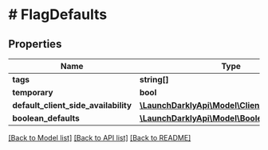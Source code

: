 # # FlagDefaults

## Properties

Name | Type | Description | Notes
------------ | ------------- | ------------- | -------------
**tags** | **string[]** |  | [optional]
**temporary** | **bool** |  | [optional]
**default_client_side_availability** | [**\LaunchDarklyApi\Model\ClientSideAvailability**](ClientSideAvailability.md) |  | [optional]
**boolean_defaults** | [**\LaunchDarklyApi\Model\BooleanDefaults**](BooleanDefaults.md) |  | [optional]

[[Back to Model list]](../../README.md#models) [[Back to API list]](../../README.md#endpoints) [[Back to README]](../../README.md)
